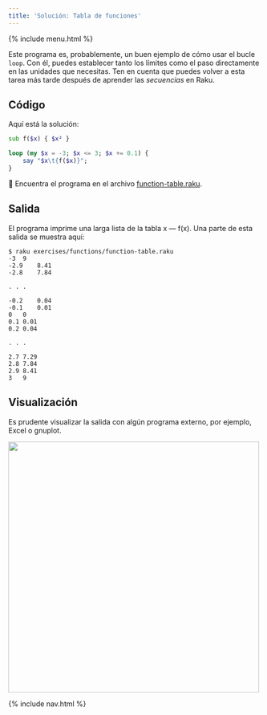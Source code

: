 ```yaml
---
title: 'Solución: Tabla de funciones'
---
```


{% include menu.html %}

Este programa es, probablemente, un buen ejemplo de cómo usar el bucle `loop`. Con él, puedes establecer tanto los límites como el paso directamente en las unidades que necesitas. Ten en cuenta que puedes volver a esta tarea más tarde después de aprender las _secuencias_ en Raku.

## Código

Aquí está la solución:

```raku
sub f($x) { $x² }

loop (my $x = -3; $x <= 3; $x += 0.1) {
    say "$x\t{f($x)}";
}
```

🦋 Encuentra el programa en el archivo [function-table.raku](https://github.com/ash/raku-course/blob/master/exercises/functions/function-table.raku).

## Salida

El programa imprime una larga lista de la tabla x — f(x). Una parte de esta salida se muestra aquí:

```console
$ raku exercises/functions/function-table.raku
-3	9
-2.9	8.41
-2.8	7.84

. . .

-0.2	0.04
-0.1	0.01
0	0
0.1	0.01
0.2	0.04

. . .

2.7	7.29
2.8	7.84
2.9	8.41
3	9
```

## Visualización

Es prudente visualizar la salida con algún programa externo, por ejemplo, Excel o gnuplot.

<img src="../f-graph.png" style="width: 500px; height: auto" />

{% include nav.html %}